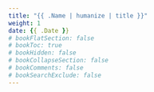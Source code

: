 ```yaml
---
title: "{{ .Name | humanize | title }}"
weight: 1
date: {{ .Date }}
# bookFlatSection: false
# bookToc: true
# bookHidden: false
# bookCollapseSection: false
# bookComments: false
# bookSearchExclude: false
---
```

